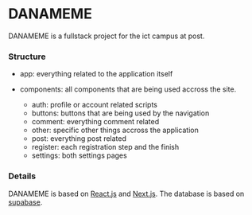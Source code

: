 # DANAMEME

DANAMEME is a fullstack project for the ict campus at post.

### Structure

- app:
everything related to the application itself

- components:
all components that are being used accross the site.
  - auth: profile or account related scripts
  - buttons: buttons that are being used by the navigation
  - comment: everything comment related
  - other: specific other things accross the application
  - post: everything post related
  - register: each registration step and the finish
  - settings: both settings pages
 
### Details
DANAMEME is based on [React.js](https://react.dev/) and [Next.js](https://nextjs.org/).
The database is based on [supabase](https://supabase.com/).
